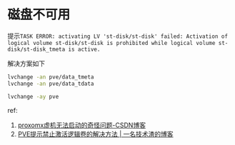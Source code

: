 # 磁盘不可用

提示`TASK ERROR: activating LV 'st-disk/st-disk' failed: Activation of logical volume st-disk/st-disk is prohibited while logical volume st-disk/st-disk_tmeta is active.`

解决方案如下

```bash
lvchange -an pve/data_tmeta  
lvchange -an pve/data_tdata

lvchange -ay pve
```

ref:
1. [proxomx虚机无法启动的奇怪问题-CSDN博客](https://blog.csdn.net/feitianyul/article/details/125417765)
2. [PVE提示禁止激活逻辑卷的解决方法 | 一名技术渣的博客](https://blog.rootwhois.cn/archives/pve-ti-shi-jin-zhi-ji-huo-luo-ji-juan-de-jie-jue-fang-fa.html)